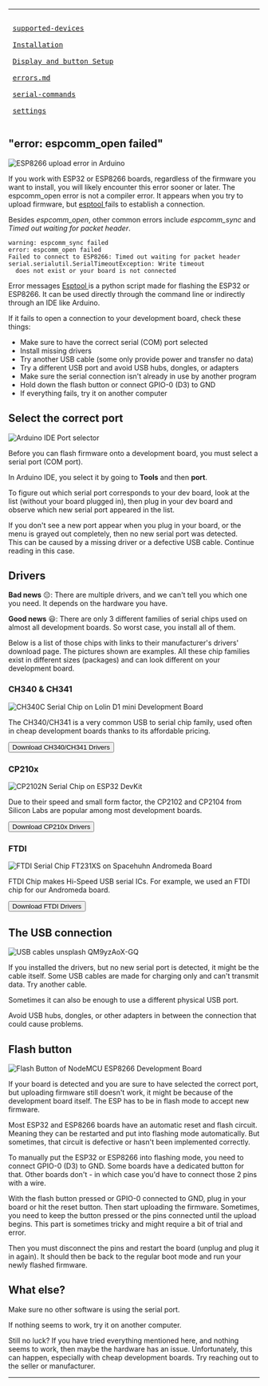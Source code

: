 ____
<kbd> <br> [supported-devices](./diy/supported-devices.md) <br> </kbd>
<kbd> <br> [Installation](./diy/installation-bin.md) <br> </kbd>
<kbd> <br> [Display and button Setup](./diy/display-setup.md) <br> </kbd>
<kbd> <br> [errors.md](./diy/errors.md) <br> </kbd>
<kbd> <br> [serial-commands](./usage/serial-commands.md) <br> </kbd>
<kbd> <br> [settings](./usage/settings.md) <br> </kbd>
## "error: espcomm_open failed"

![ESP8266 upload error in Arduino](/img/diy/espcomm.png)

If you work with ESP32 or ESP8266 boards, regardless of the firmware you want to install, you will likely encounter this error sooner or later. 
The espcomm_open error is not a compiler error. It appears when you try to upload firmware, but [esptool ](https://github.com/espressif/esptool)fails to establish a connection. 

Besides *espcomm_open*, other common errors include *espcomm_sync* and *Timed out waiting for packet header*.

```
warning: espcomm_sync failed
error: espcomm_open failed
Failed to connect to ESP8266: Timed out waiting for packet header
serial.serialutil.SerialTimeoutException: Write timeout 
  does not exist or your board is not connected
```

Error messages
[Esptool ](https://github.com/espressif/esptool)is a python script made for flashing the ESP32 or ESP8266. It can be used directly through the command line or indirectly through an IDE like Arduino.

If it fails to open a connection to your development board, check these things: 

- Make sure to have the correct serial (COM) port selected
- Install missing drivers
- Try another USB cable (some only provide power and transfer no data)
- Try a different USB port and avoid USB hubs, dongles, or adapters
- Make sure the serial connection isn't already in use by another program
- Hold down the flash button or connect GPIO-0 (D3) to GND
- If everything fails, try it on another computer

## Select the correct port

![Arduino IDE Port selector](/img/diy/arduinoserialport.png)

Before you can flash firmware onto a development board, you must select a serial port (COM port). 

In Arduino IDE, you select it by going to **Tools** and then **port**. 

To figure out which serial port corresponds to your dev board, look at the list (without your board plugged in), then plug in your dev board and observe which new serial port appeared in the list.

If you don't see a new port appear when you plug in your board, or the menu is grayed out completely, then no new serial port was detected.  
This can be caused by a missing driver or a defective USB cable. Continue reading in this case.

## Drivers

**Bad news** 😔: There are multiple drivers, and we can't tell you which one you need. It depends on the hardware you have.

**Good news** 😃: There are only 3 different families of serial chips used on almost all development boards. So worst case, you install all of them.

Below is a list of those chips with links to their manufacturer's drivers' download page. The pictures shown are examples. All these chip families exist in different sizes (packages) and can look different on your development board.

### CH340 & CH341

![CH340C Serial Chip on Lolin D1 mini Development Board](/img/diy/ch340.jpg)

The CH340/CH341 is a very common USB to serial chip family, used often in cheap development boards thanks to its affordable pricing.

<Button href='http://www.wch-ic.com/downloads/CH341SER_ZIP.html' target='_blank' variant='contained'>Download CH340/CH341 Drivers</Button>

### CP210x

![CP2102N Serial Chip on ESP32 DevKit](/img/diy/cp210x.jpg)

Due to their speed and small form factor, the CP2102 and CP2104 from Silicon Labs are popular among most development boards.

<Button href='https://www.silabs.com/developers/usb-to-uart-bridge-vcp-drivers' target='_blank' variant='contained'>Download CP210x Drivers</Button>

### FTDI

![FTDI Serial Chip FT231XS on Spacehuhn Andromeda Board](/img/diy/ftdi.jpg)

FTDI Chip makes Hi-Speed USB serial ICs. For example, we used an FTDI chip for our Andromeda board.

<Button href='https://ftdichip.com/drivers/' target='_blank' variant='contained'>Download FTDI Drivers</Button>

## The USB connection

![USB cables unsplash QM9yzAoX-GQ](/img/diy/usb.jpg)

If you installed the drivers, but no new serial port is detected, it might be the cable itself. Some USB cables are made for charging only and can't transmit data. Try another cable.

Sometimes it can also be enough to use a different physical USB port.

Avoid USB hubs, dongles, or other adapters in between the connection that could cause problems.

## Flash button

![Flash Button of NodeMCU ESP8266 Development Board](/img/diy/flash.jpg)

If your board is detected and you are sure to have selected the correct port, but uploading firmware still doesn't work, it might be because of the development board itself. The ESP has to be in flash mode to accept new firmware.

Most ESP32 and ESP8266 boards have an automatic reset and flash circuit. Meaning they can be restarted and put into flashing mode automatically. But sometimes, that circuit is defective or hasn't been implemented correctly. 

To manually put the ESP32 or ESP8266 into flashing mode, you need to connect GPIO-0 (D3) to GND. Some boards have a dedicated button for that. Other boards don't - in which case you'd have to connect those 2 pins with a wire.

With the flash button pressed or GPIO-0 connected to GND, plug in your board or hit the reset button. Then start uploading the firmware. Sometimes, you need to keep the button pressed or the pins connected until the upload begins.
This part is sometimes tricky and might require a bit of trial and error. 

Then you must disconnect the pins and restart the board (unplug and plug it in again). It should then be back to the regular boot mode and run your newly flashed firmware.

## What else?

Make sure no other software is using the serial port. 

If nothing seems to work, try it on another computer.

Still no luck? If you have tried everything mentioned here, and nothing seems to work, then maybe the hardware has an issue. Unfortunately, this can happen, especially with cheap development boards. Try reaching out to the seller or manufacturer. 

____
